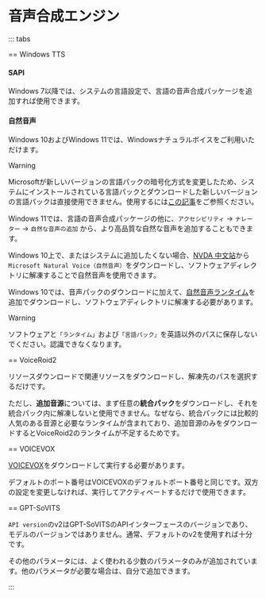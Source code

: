 # 音声合成エンジン

::: tabs

== Windows TTS

#### SAPI

Windows 7以降では、システムの言語設定で、言語の音声合成パッケージを追加すれば使用できます。

#### 自然音声

Windows 10およびWindows 11では、Windowsナチュラルボイスをご利用いただけます。

>[!WARNING]
>Microsoftが新しいバージョンの言語パックの暗号化方式を変更したため、システムにインストールされている言語パックとダウンロードした新しいバージョンの言語パックは直接使用できません。使用するには[この記事](https://www.patreon.com/posts/fixing-use-of-on-133196054)をご参照ください。

Windows 11では、言語の音声合成パッケージの他に、`アクセシビリティ` -> `ナレーター` -> `自然な音声の追加` から、より高品質な自然な音声を追加することもできます。

Windows 10上で、またはシステムに追加したくない場合、[NVDA 中文站](https://www.nvdacn.com/index.php/tts.html)から`Microsoft Natural Voice（自然音声）`をダウンロードし、ソフトウェアディレクトリに解凍することで自然音声を使用できます。

Windows 10では、音声パックのダウンロードに加えて、[自然音声ランタイム](https://lunatranslator.org/Resource/microsoft.cognitiveservices.speech)を追加でダウンロードし、ソフトウェアディレクトリに解凍する必要があります。

>[!WARNING]
>ソフトウェアと`「ランタイム」`および`「言語パック」`を英語以外のパスに保存しないでください。認識できなくなります。

== VoiceRoid2

リソースダウンロードで関連リソースをダウンロードし、解凍先のパスを選択するだけです。

ただし、**追加音源**については、まず任意の**統合パック**をダウンロードし、それを統合パック内に解凍しないと使用できません。なぜなら、統合パックには比較的人気のある音源と必要なランタイムが含まれており、追加音源のみをダウンロードするとVoiceRoid2のランタイムが不足するためです。

== VOICEVOX

[VOICEVOX](https://github.com/VOICEVOX/voicevox/releases)をダウンロードして実行する必要があります。

デフォルトのポート番号はVOICEVOXのデフォルトポート番号と同じです。双方の設定を変更しなければ、実行してアクティベートするだけで使用できます。

== GPT-SoVITS

`API version`のv2はGPT-SoVITSのAPIインターフェースのバージョンであり、モデルのバージョンではありません。通常、デフォルトのv2を使用すれば十分です。

その他のパラメータには、よく使われる少数のパラメータのみが追加されています。他のパラメータが必要な場合は、自分で追加できます。

:::